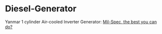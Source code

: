 # Diesel-Generator
Yanmar 1 cylinder Air-cooled Inverter Generator: [Mil-Spec, the best you can do?](https://youtu.be/pyzpOBTzKxI)
